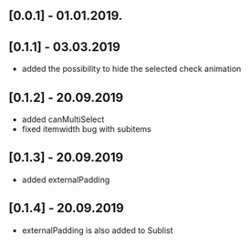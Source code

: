 ## [0.0.1] - 01.01.2019.

## [0.1.1] - 03.03.2019

- added the possibility to hide the selected check animation

## [0.1.2] - 20.09.2019

- added canMultiSelect
- fixed itemwidth bug with subitems

## [0.1.3] - 20.09.2019

- added externalPadding

## [0.1.4] - 20.09.2019

- externalPadding is also added to Sublist
